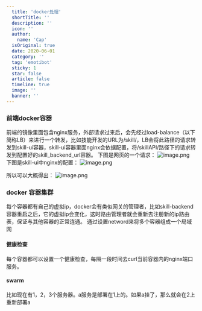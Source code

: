 ```yaml
---
  title: 'docker处理'
  shortTitle: ''
  description: ''
  icon: ''
  author:
    name: 'Cap'
  isOriginal: true
  date: 2020-06-01
  category: ''
  tag: 'emotibot'
  sticky: 1
  star: false
  article: false
  timeline: true
  image: ''
  banner: ''
---
```


  ### 前端docker容器
前端的镜像里面包含nginx服务，外部请求过来后，会先经过load-balance（以下简称LB）来进行一个转发，比如技能开发的URL为/skill/，LB会将此路径的请求转发到skill-ui容器，skill-ui容器里面nginx会依据配置，将/skillAPI/路径下的请求转发到配置好的skill_backend_url容器。
下图是网页的一个请求：
![image.png](https://cdn.nlark.com/yuque/0/2020/png/297368/1590117726141-0eb1c90c-c1c7-4b5f-8c8e-0e8923653de6.png#align=left&display=inline&height=144&name=image.png&originHeight=144&originWidth=635&size=17876&status=done&style=none&width=635)
下图是skill-ui中nginx的配置：
![image.png](https://cdn.nlark.com/yuque/0/2020/png/297368/1590117547511-c3979fc2-2ad1-4ff6-9fca-a6acecfa45a0.png#align=left&display=inline&height=674&name=image.png&originHeight=674&originWidth=1446&size=90942&status=done&style=none&width=1446)

所以可以大概得出：
![image.png](https://cdn.nlark.com/yuque/0/2020/png/297368/1590119860165-04b287ed-c585-44a7-a416-32a3f59940c5.png#align=left&display=inline&height=317&name=image.png&originHeight=462&originWidth=811&size=25120&status=done&style=none&width=556)

### docker 容器集群
每个容器都有自己的虚拟ip，docker会有类似网关的管理者，比如skill-backend容器重启之后，它的虚拟ip会变化，这时路由管理者就会重新去注册新的ip路由表，保证与其他容器的正常连通。
通过设置netword来将多个容器组成一个局域网
#### 健康检查
每个容器都可以设置一个健康检查，每隔一段时间去curl当前容器内的nginx端口服务。

#### swarm
比如现在有1，2，3个服务器。a服务是部署在1上的。如果a挂了，那么就会在2上重新部署a

